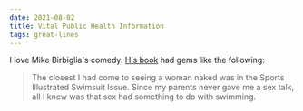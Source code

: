 ```yaml
---
date: 2021-08-02
title: Vital Public Health Information
tags: great-lines
---
```


I love Mike Birbiglia's comedy. [His book](https://www.simonandschuster.com/books/Sleepwalk-with-Me/Mike-Birbiglia/9781439158005) had gems like the following:

> The closest I had come to seeing a woman naked was in the Sports Illustrated Swimsuit Issue. Since my parents never gave me a sex talk, all I knew was that sex had something to do with swimming.
